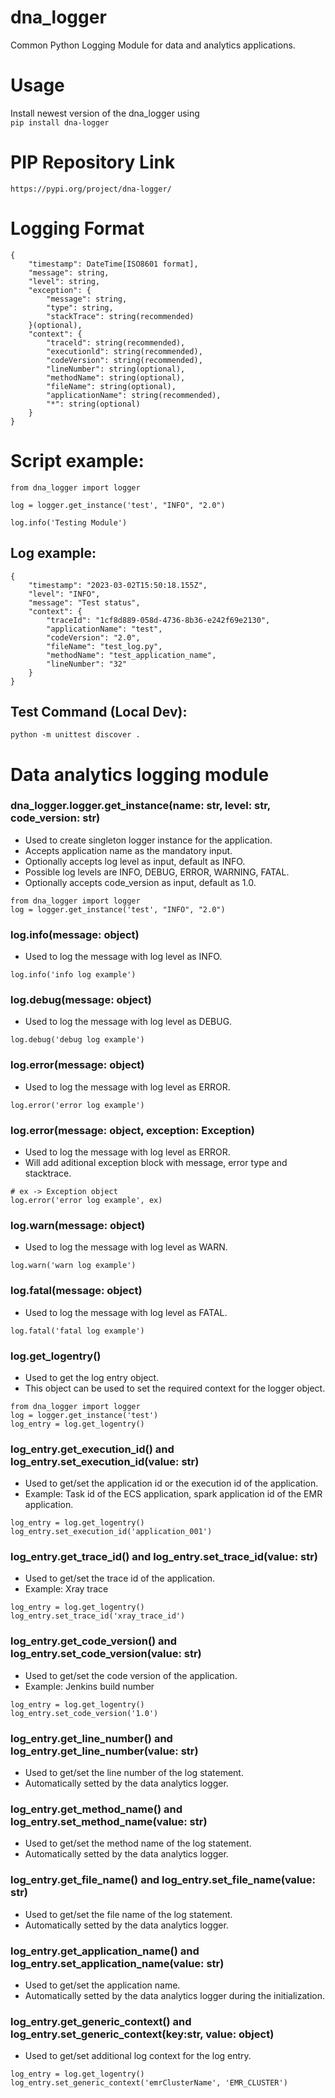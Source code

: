 # dna_logger
Common Python Logging Module for data and analytics applications.

# Usage
Install newest version of the dna_logger using \
``` pip install dna-logger ```

# PIP Repository Link
``` https://pypi.org/project/dna-logger/ ```

# Logging Format
```
{
    "timestamp": DateTime[ISO8601 format],
    "message": string,
    "level": string,
    "exception": {
        "message": string,
        "type": string,
        "stackTrace": string(recommended)
    }(optional),
    "context": {
        "traceld": string(recommended),
        "executionld": string(recommended),
        "codeVersion": string(recommended),
        "lineNumber": string(optional),
        "methodName": string(optional),
        "fileName": string(optional),
        "applicationName": string(recommended),
        "*": string(optional)
    }
}
```

# Script example:

```
from dna_logger import logger

log = logger.get_instance('test', "INFO", "2.0")

log.info('Testing Module')
```

## Log example:
```
{
	"timestamp": "2023-03-02T15:50:18.155Z",
	"level": "INFO",
	"message": "Test status",
	"context": {
		"traceId": "1cf8d889-058d-4736-8b36-e242f69e2130",
		"applicationName": "test",
		"codeVersion": "2.0",
		"fileName": "test_log.py",
		"methodName": "test_application_name",
		"lineNumber": "32"
	}
}
```

## Test Command (Local Dev):
```
python -m unittest discover .
```

# Data analytics logging module

### dna_logger.logger.get_instance(name: str, level: str, code_version: str)

* Used to create singleton logger instance for the application.
* Accepts application name as the mandatory input.
* Optionally accepts log level as input, default as INFO.
* Possible log levels are INFO, DEBUG, ERROR, WARNING, FATAL.
* Optionally accepts code_version as input, default as 1.0.
```
from dna_logger import logger
log = logger.get_instance('test', "INFO", "2.0")
```

### log.info(message: object)
* Used to log the message with log level as INFO.
```
log.info('info log example')
```

### log.debug(message: object)
* Used to log the message with log level as DEBUG.
```
log.debug('debug log example')
```

### log.error(message: object)
* Used to log the message with log level as ERROR.
```
log.error('error log example')
```

### log.error(message: object, exception: Exception)
* Used to log the message with log level as ERROR.
* Will add aditional exception block with message, error type and stacktrace.
```
# ex -> Exception object
log.error('error log example', ex)
```

### log.warn(message: object)
* Used to log the message with log level as WARN.
```
log.warn('warn log example')
```

### log.fatal(message: object)
* Used to log the message with log level as FATAL.
```
log.fatal('fatal log example')
```

### log.get_logentry()
* Used to get the log entry object.
* This object can be used to set the required context for the logger object.
```
from dna_logger import logger
log = logger.get_instance('test')
log_entry = log.get_logentry()
```

### log_entry.get_execution_id() and log_entry.set_execution_id(value: str)
* Used to get/set the application id or the execution id of the application.
* Example: Task id of the ECS application, spark application id of the EMR application.
```
log_entry = log.get_logentry()
log_entry.set_execution_id('application_001')
```

### log_entry.get_trace_id() and log_entry.set_trace_id(value: str)
* Used to get/set the trace id of the application.
* Example: Xray trace
```
log_entry = log.get_logentry()
log_entry.set_trace_id('xray_trace_id')
```

### log_entry.get_code_version() and log_entry.set_code_version(value: str)
* Used to get/set the code version of the application.
* Example: Jenkins build number
```
log_entry = log.get_logentry()
log_entry.set_code_version('1.0')
```

### log_entry.get_line_number() and log_entry.get_line_number(value: str)
* Used to get/set the line number of the log statement.
* Automatically setted by the data analytics logger.

### log_entry.get_method_name() and log_entry.set_method_name(value: str)
* Used to get/set the method name of the log statement.
* Automatically setted by the data analytics logger.

### log_entry.get_file_name() and log_entry.set_file_name(value: str)
* Used to get/set the file name of the log statement.
* Automatically setted by the data analytics logger.

### log_entry.get_application_name() and log_entry.set_application_name(value: str)
* Used to get/set the application name.
* Automatically setted by the data analytics logger during the initialization.

### log_entry.get_generic_context() and log_entry.set_generic_context(key:str, value: object)
* Used to get/set additional log context for the log entry.
```
log_entry = log.get_logentry()
log_entry.set_generic_context('emrClusterName', 'EMR_CLUSTER')
```
